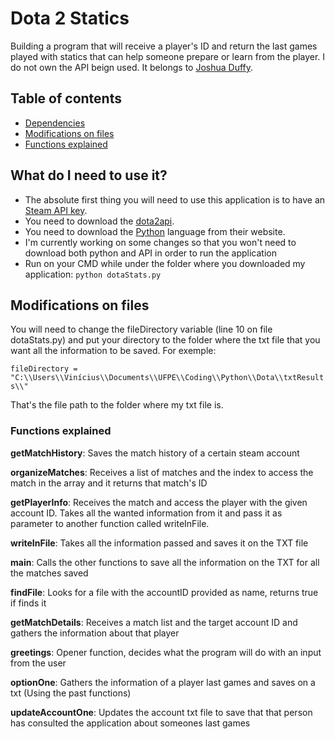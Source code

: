 # Dota 2 Statics
Building a program that will receive a player's ID and return the last games played with statics that can help someone prepare or learn from the player. I do not own the API beign used. It belongs to [Joshua Duffy](https://github.com/joshuaduffy).

## Table of contents
- [Dependencies](https://github.com/divinoob/DotaScene#what-do-i-need-to-use-it)
- [Modifications on files](https://github.com/divinoob/DotaScene#modifications-on-files)
- [Functions explained](https://github.com/divinoob/DotaScene#functions-explained)

## What do I need to use it?
- The absolute first thing you will need to use this application is to have an [Steam API key](https://steamcommunity.com/dev/apikey).
- You need to download the [dota2api](https://github.com/joshuaduffy/dota2api).
- You need to download the [Python](https://www.python.org/downloads/) language from their website.
- I'm currently working on some changes so that you won't need to download both python and API in order to run the application
- Run on your CMD while under the folder where you downloaded my application:
`
	python dotaStats.py
`

## Modifications on files
You will need to change the fileDirectory variable (line 10 on file dotaStats.py) and put your directory to the folder where the txt file that you want all the information to be saved. For exemple:

`
	fileDirectory = "C:\\Users\\Vinícius\\Documents\\UFPE\\Coding\\Python\\Dota\\txtResults\\"
`

That's the file path to the folder where my txt file is.

### Functions explained
**getMatchHistory**: Saves the match history of a certain steam account

**organizeMatches**: Receives a list of matches and the index to access the match in the array and it returns that match's ID

**getPlayerInfo**: Receives the match and access the player with the given account ID. Takes all the wanted information from it and pass it as parameter to another function called writeInFile.

**writeInFile**: Takes all the information passed and saves it on the TXT file

**main**: Calls the other functions to save all the information on the TXT for all the matches saved

**findFile**: Looks for a file with the accountID provided as name, returns true if finds it

**getMatchDetails**: Receives a match list and the target account ID and gathers the information about that player

**greetings**: Opener function, decides what the program will do with an input from the user

**optionOne**: Gathers the information of a player last games and saves on a txt (Using the past functions)

**updateAccountOne**: Updates the account txt file to save that that person has consulted the application about someones last games 
